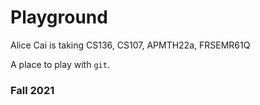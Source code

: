 # Playground

Alice Cai is taking CS136, CS107, APMTH22a, FRSEMR61Q

A place to play with `git`.

### Fall 2021

